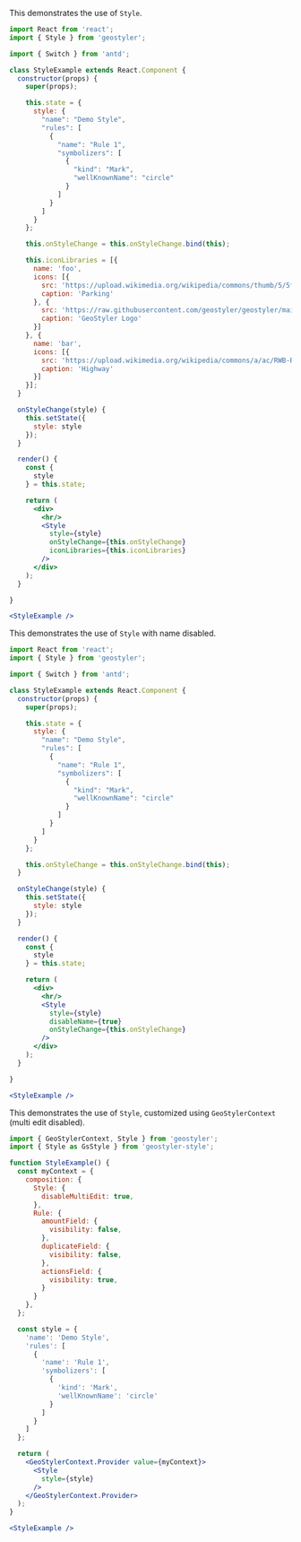 <!--
 * Released under the BSD 2-Clause License
 *
 * Copyright © 2018-present, terrestris GmbH & Co. KG and GeoStyler contributors
 * All rights reserved.
 *
 * Redistribution and use in source and binary forms, with or without
 * modification, are permitted provided that the following conditions are met:
 *
 * * Redistributions of source code must retain the above copyright notice,
 *   this list of conditions and the following disclaimer.
 *
 * * Redistributions in binary form must reproduce the above copyright notice,
 *   this list of conditions and the following disclaimer in the documentation
 *   and/or other materials provided with the distribution.
 *
 * THIS SOFTWARE IS PROVIDED BY THE COPYRIGHT HOLDERS AND CONTRIBUTORS "AS IS"
 * AND ANY EXPRESS OR IMPLIED WARRANTIES, INCLUDING, BUT NOT LIMITED TO, THE
 * IMPLIED WARRANTIES OF MERCHANTABILITY AND FITNESS FOR A PARTICULAR PURPOSE
 * ARE DISCLAIMED. IN NO EVENT SHALL THE COPYRIGHT HOLDER OR CONTRIBUTORS BE
 * LIABLE FOR ANY DIRECT, INDIRECT, INCIDENTAL, SPECIAL, EXEMPLARY, OR
 * CONSEQUENTIAL DAMAGES (INCLUDING, BUT NOT LIMITED TO, PROCUREMENT OF
 * SUBSTITUTE GOODS OR SERVICES; LOSS OF USE, DATA, OR PROFITS; OR BUSINESS
 * INTERRUPTION) HOWEVER CAUSED AND ON ANY THEORY OF LIABILITY, WHETHER IN
 * CONTRACT, STRICT LIABILITY, OR TORT (INCLUDING NEGLIGENCE OR OTHERWISE)
 * ARISING IN ANY WAY OUT OF THE USE OF THIS SOFTWARE, EVEN IF ADVISED OF THE
 * POSSIBILITY OF SUCH DAMAGE.
 *
-->

This demonstrates the use of `Style`.

```jsx
import React from 'react';
import { Style } from 'geostyler';

import { Switch } from 'antd';

class StyleExample extends React.Component {
  constructor(props) {
    super(props);

    this.state = {
      style: {
        "name": "Demo Style",
        "rules": [
          {
            "name": "Rule 1",
            "symbolizers": [
              {
                "kind": "Mark",
                "wellKnownName": "circle"
              }
            ]
          }
        ]
      }
    };

    this.onStyleChange = this.onStyleChange.bind(this);

    this.iconLibraries = [{
      name: 'foo',
      icons: [{
        src: 'https://upload.wikimedia.org/wikipedia/commons/thumb/5/5f/Parking_icon.svg/128px-Parking_icon.svg.png',
        caption: 'Parking'
      }, {
        src: 'https://raw.githubusercontent.com/geostyler/geostyler/main/public/logo.svg',
        caption: 'GeoStyler Logo'
      }]
    }, {
      name: 'bar',
      icons: [{
        src: 'https://upload.wikimedia.org/wikipedia/commons/a/ac/RWB-RWBA_Autobahn.svg',
        caption: 'Highway'
      }]
    }];
  }

  onStyleChange(style) {
    this.setState({
      style: style
    });
  }

  render() {
    const {
      style
    } = this.state;

    return (
      <div>
        <hr/>
        <Style
          style={style}
          onStyleChange={this.onStyleChange}
          iconLibraries={this.iconLibraries}
        />
      </div>
    );
  }

}

<StyleExample />
```

This demonstrates the use of `Style` with name disabled.

```jsx
import React from 'react';
import { Style } from 'geostyler';

import { Switch } from 'antd';

class StyleExample extends React.Component {
  constructor(props) {
    super(props);

    this.state = {
      style: {
        "name": "Demo Style",
        "rules": [
          {
            "name": "Rule 1",
            "symbolizers": [
              {
                "kind": "Mark",
                "wellKnownName": "circle"
              }
            ]
          }
        ]
      }
    };

    this.onStyleChange = this.onStyleChange.bind(this);
  }

  onStyleChange(style) {
    this.setState({
      style: style
    });
  }

  render() {
    const {
      style
    } = this.state;

    return (
      <div>
        <hr/>
        <Style
          style={style}
          disableName={true}
          onStyleChange={this.onStyleChange}
        />
      </div>
    );
  }

}

<StyleExample />
```

This demonstrates the use of `Style`, customized using `GeoStylerContext` (multi edit disabled).

```jsx
import { GeoStylerContext, Style } from 'geostyler';
import { Style as GsStyle } from 'geostyler-style';

function StyleExample() {
  const myContext = {
    composition: {
      Style: {
        disableMultiEdit: true,
      },
      Rule: {
        amountField: {
          visibility: false,
        },
        duplicateField: {
          visibility: false,
        },
        actionsField: {
          visibility: true,
        }
      }
    },
  };

  const style = {
    'name': 'Demo Style',
    'rules': [
      {
        'name': 'Rule 1',
        'symbolizers': [
          {
            'kind': 'Mark',
            'wellKnownName': 'circle'
          }
        ]
      }
    ]
  };

  return (
    <GeoStylerContext.Provider value={myContext}>
      <Style
        style={style}
      />
    </GeoStylerContext.Provider>
  );
}

<StyleExample />
```
